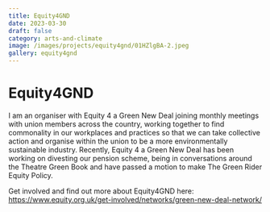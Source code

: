 ```yaml
---
title: Equity4GND
date: 2023-03-30
draft: false
category: arts-and-climate
image: /images/projects/equity4gnd/01HZlgBA-2.jpeg
gallery: equity4gnd
---
```

# Equity4GND

I am an organiser with Equity 4 a Green New Deal joining monthly meetings with union members across the country, working together to find commonality in our workplaces and practices so that we can take collective action and organise within the union to be a more environmentally sustainable industry. Recently, Equity 4 a Green New Deal has been working on divesting our pension scheme, being in conversations around the Theatre Green Book and have passed a motion to make The Green Rider Equity Policy. 

Get involved and find out more about Equity4GND here: <https://www.equity.org.uk/get-involved/networks/green-new-deal-network/>